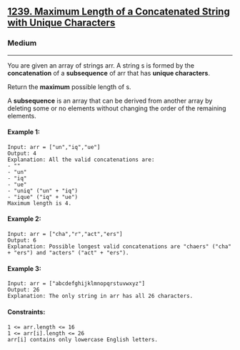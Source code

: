 [1239. Maximum Length of a Concatenated String with Unique Characters](https://leetcode.com/problems/maximum-length-of-a-concatenated-string-with-unique-characters/?envType=daily-question&envId=2024-01-23)
---------------------------------------------------------------------------------------------------------------------------------------------

### Medium
---------------------------------------------------------------------------------------------------------------------------------------------

You are given an array of strings arr. A string s is formed by the **concatenation** of a **subsequence** of arr that has **unique characters**.

Return the **maximum** possible length of s.

A **subsequence** is an array that can be derived from another array by deleting some or no elements without changing the order of the remaining elements.

#### Example 1:
```
Input: arr = ["un","iq","ue"]
Output: 4
Explanation: All the valid concatenations are:
- ""
- "un"
- "iq"
- "ue"
- "uniq" ("un" + "iq")
- "ique" ("iq" + "ue")
Maximum length is 4.
```
#### Example 2:
```
Input: arr = ["cha","r","act","ers"]
Output: 6
Explanation: Possible longest valid concatenations are "chaers" ("cha" + "ers") and "acters" ("act" + "ers").
```
#### Example 3:
```
Input: arr = ["abcdefghijklmnopqrstuvwxyz"]
Output: 26
Explanation: The only string in arr has all 26 characters.
```
#### Constraints:
```
1 <= arr.length <= 16
1 <= arr[i].length <= 26
arr[i] contains only lowercase English letters.
```
